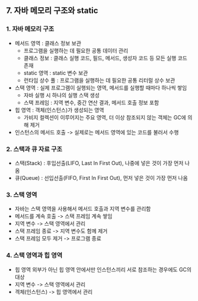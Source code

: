 ## 7. 자바 메모리 구조와 static

### 1. 자바 메모리 구조
- 메서드 영역 : 클래스 정보 보관
  - 프로그램을 실행하는 데 필요한 공통 데이터 관리
  - 클래스 정보 : 클래스 실행 코드, 필드, 메서드, 생성자 코드 등 모든 실행 코드 존재
  - static 영역 : static 변수 보관
  - 런타임 상수 풀 : 프로그램을 실행하는 데 필요한 공통 리터럴 상수 보관
- 스택 영역 : 실제 프로그램이 실행되는 영역, 메서드를 실행할 때마다 하나씩 쌓임
  - 자바 실행 시 하나의 실행 스택 생성
  - 스택 프레임 : 지역 변수, 중간 연산 결과, 메서드 호출 정보 포함
- 힙 영역 : 객체(인스턴스)가 생성되는 영역
  - 가비지 컬렉션이 이루어지는 주요 영역, 더 이상 참조되지 않는 객체는 GC에 의해 제거
- 인스턴스의 메서드 호출 -> 실제로는 메서드 영역에 있는 코드를 불러서 수행

### 2. 스택과 큐 자료 구조
- 스택(Stack) : 후입선출(LIFO, Last In First Out), 나중에 넣은 것이 가장 먼저 나옴
- 큐(Queue) : 선입선출(FIFO, First In First Out), 먼저 넣은 것이 가장 먼저 나옴

### 3. 스택 영역
- 자바는 스택 영역을 사용해서 메서드 호출과 지역 변수를 관리함
- 메서드를 계속 호출 -> 스택 프레임 계속 쌓임
- 지역 변수 -> 스택 영역에서 관리
- 스택 프레임 종료 -> 지역 변수도 함께 제거
- 스택 프레임 모두 제거 -> 프로그램 종료

### 4. 스택 영역과 힙 영역
- 힙 영역 외부가 아닌 힙 영역 안에서만 인스턴스끼리 서로 참조하는 경우에도 GC의 대상
- 지역 변수 -> 스택 영역에서 관리
- 겍체(인스턴스) -> 힙 영역에서 관리